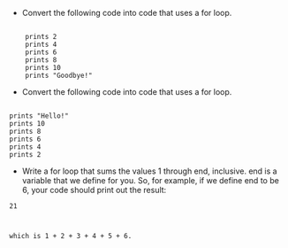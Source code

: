 * Convert the following code into code that uses a for loop.

<code>
    prints 2
    prints 4
    prints 6
    prints 8
    prints 10
    prints "Goodbye!"
</code>


* Convert the following code into code that uses a for loop.

<code>
prints "Hello!"
prints 10
prints 8
prints 6
prints 4
prints 2
</code>


* Write a for loop that sums the values 1 through end, inclusive. end is a variable that we define for you. So, for example, if we define end to be 6, your code should print out the result:

<code>21</cpde>

which is 1 + 2 + 3 + 4 + 5 + 6.
